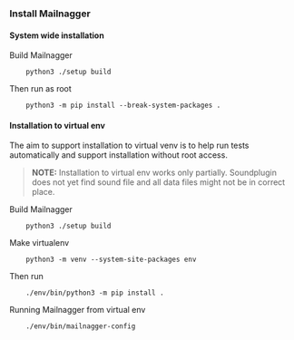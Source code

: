 ### Install Mailnagger

#### System wide installation

Build Mailnagger

```
    python3 ./setup build
```

Then run as root

```
    python3 -m pip install --break-system-packages .
```

#### Installation to virtual env

The aim to support installation to virtual venv is to help run tests
automatically and support installation without root access.

> **NOTE:** Installation to virtual env works only partially. 
>           Soundplugin does not yet find sound file and all data files might
>           not be in correct place.

Build Mailnagger

```
    python3 ./setup build
```

Make virtualenv

```
    python3 -m venv --system-site-packages env
```

Then run

```
    ./env/bin/python3 -m pip install .
```

Running Mailnagger from virtual env

```
    ./env/bin/mailnagger-config
```

